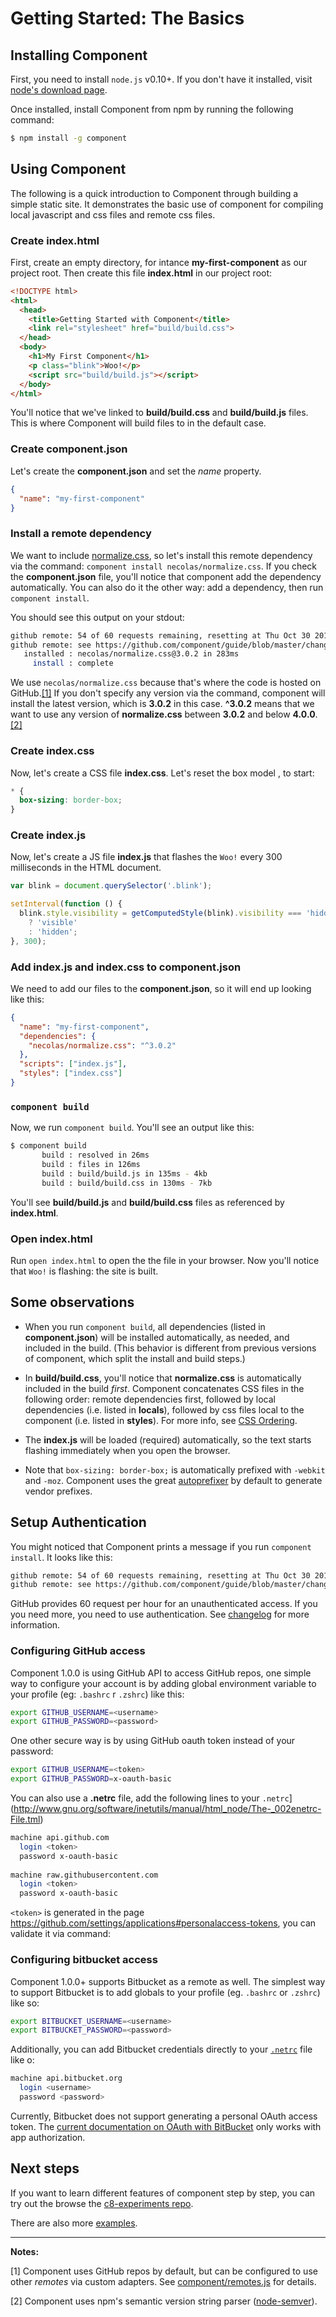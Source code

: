 
# Getting Started: The Basics

## Installing Component

First, you need to install `node.js` v0.10+. If you don't have it installed,
visit [node's download page](http://nodejs.org/download/).

Once installed, install Component from npm by running the following command:

```bash
$ npm install -g component
```

## Using Component

The following is a quick introduction to Component through building a simple
static site.  It demonstrates the basic use of component for compiling local
javascript and css files and remote css files.

### Create index.html

First, create an empty directory, for intance __my-first-component__ as our 
project root.
Then create this file __index.html__ in our project root:

```html
<!DOCTYPE html>
<html>
  <head>
    <title>Getting Started with Component</title>
    <link rel="stylesheet" href="build/build.css">
  </head>
  <body>
    <h1>My First Component</h1>
    <p class="blink">Woo!</p>
    <script src="build/build.js"></script>
  </body>
</html>
```

You'll notice that we've linked to __build/build.css__ and __build/build.js__
files. This is where Component will build files to in the default case.

### Create component.json

Let's create the __component.json__ and set the _name_ property.

```json
{
  "name": "my-first-component"
}
```

### Install a remote dependency

We want to include
[normalize.css](https://github.com/necolas/normalize.css), so let's install 
this remote dependency via the command: 
`component install necolas/normalize.css`. If you check the __component.json__ 
file, you'll notice that component add the dependency automatically. You can also do it the other way: add a dependency, then run `component install`.

You should see this output on your stdout:
```bash
github remote: 54 of 60 requests remaining, resetting at Thu Oct 30 2014 00:23:36 GMT+0100 (CET)
github remote: see https://github.com/component/guide/blob/master/changelogs/1.0.0.md#required-authentication for more information.
   installed : necolas/normalize.css@3.0.2 in 283ms
     install : complete
```

We use `necolas/normalize.css` because that's where the code is hosted
on GitHub.[[1]](#remotes) If you don't specify any version via the command,
component will install the latest version, which is __3.0.2__ in this case. 
__^3.0.2__ means that we want to use any version of
__normalize.css__ between __3.0.2__ and below __4.0.0__.[[2]](#semver)


### Create index.css

Now, let's create a CSS file __index.css__. Let's reset the box model
, to start:

```css
* {
  box-sizing: border-box;
}
```

### Create index.js

Now, let's create a JS file __index.js__ that flashes the `Woo!` every 300 
milliseconds in the HTML document.

```js
var blink = document.querySelector('.blink');

setInterval(function () {
  blink.style.visibility = getComputedStyle(blink).visibility === 'hidden'
    ? 'visible'
    : 'hidden';
}, 300);
```

### Add index.js and index.css to component.json

We need to add our files to the __component.json__, so it will end up looking 
like this:

```json
{
  "name": "my-first-component",
  "dependencies": {
    "necolas/normalize.css": "^3.0.2"
  },
  "scripts": ["index.js"],
  "styles": ["index.css"]
}
```

### `component build`

Now, we run `component build`. You'll see an output like this:

```bash
$ component build
       build : resolved in 26ms
       build : files in 126ms
       build : build/build.js in 135ms - 4kb
       build : build/build.css in 130ms - 7kb
```

You'll see __build/build.js__ and __build/build.css__ files as referenced by 
__index.html__.

### Open index.html

Run `open index.html` to open the the file in your browser. Now you'll notice 
that `Woo!` is flashing: the site is built.

## Some observations

- When you run `component build`, all dependencies (listed in __component.json__) 
will be installed automatically, as needed, and included in the build. (This
behavior is different from previous versions of component, which split the
install and build steps.)

- In __build/build.css__, you'll notice that __normalize.css__ is automatically
included in the build _first_. Component concatenates CSS files in the
following order: remote dependencies first, followed by local dependencies
(i.e. listed in __locals__), followed by css files local to the component
(i.e. listed in __styles__). For more info, see [CSS Ordering][css-ordering].

- The __index.js__ will be loaded (required) automatically, so the text starts
flashing immediately when you open the browser.

- Note that `box-sizing: border-box;` is automatically prefixed with `-webkit`
and `-moz`. Component uses the great [autoprefixer](https://github.com/postcss/autoprefixer) by default to generate vendor prefixes.

## Setup Authentication
You might noticed that Component prints a message if you run 
`component install`. It looks like this:
```bash
github remote: 54 of 60 requests remaining, resetting at Thu Oct 30 2014 00:23:36 GMT+0100 (CET)
github remote: see https://github.com/component/guide/blob/master/changelogs/1.0.0.md#required-authentication for more information.
```
GitHub provides 60 request per hour for an unauthenticated access. If you
you need more, you need to use authentication. See [changelog](https://github.com/componentjs/guide/blob/master/changelogs/1.0.0.md#required-authentication) for more information.

### Configuring GitHub access

Component 1.0.0 is using GitHub API to access GitHub repos, one simple way to configure your account is by adding global environment variable to your profile (eg: `.bashrc` r `.zshrc`) like this:

```bash
export GITHUB_USERNAME=<username>
export GITHUB_PASSWORD=<password>
```

One other secure way is by using GitHub oauth token instead of your password:

```bash
export GITHUB_USERNAME=<token>
export GITHUB_PASSWORD=x-oauth-basic
```

You can also use a __.netrc__ file, add the following lines to your `.netrc`](http://www.gnu.org/software/inetutils/manual/html_node/The-_002enetrc-File.tml)

```bash
machine api.github.com
  login <token>
  password x-oauth-basic
  
machine raw.githubusercontent.com
  login <token>
  password x-oauth-basic
```

`<token>` is generated in the page <https://github.com/settings/applications#personalaccess-tokens>, you can validate it via command:


### Configuring bitbucket access

Component 1.0.0+ supports Bitbucket as a remote as well. The simplest way to support Bitbucket is to add globals to your profile (eg. `.bashrc` or `.zshrc`) like so:

```bash
export BITBUCKET_USERNAME=<username>
export BITBUCKET_PASSWORD=<password>
```

Additionally, you can add Bitbucket credentials directly to your [`.netrc`](http://ww.gnu.org/software/inetutils/manual/html_node/The-_002enetrc-File.html) file like o:

```bash
machine api.bitbucket.org
  login <username>
  password <password>
```

Currently, Bitbucket does not support generating a personal OAuth access token. The [current documentation on OAuth with BitBucket](https://confluence.atlassian.com/isplay/BITBUCKET/OAuth+on+Bitbucket) only works with app authorization.

## Next steps

If you want to learn different features of component step by
step, you can try out the browse the [c8-experiments repo](https://github.com/timaschew/c8-experiments).

There are also more [examples](https://github.com/componentjs/guide/blob/master/component/examples.md).

-----
**Notes:**

<a name="remotes"></a>
[1] Component uses GitHub repos by default, but can be configured to use other
_remotes_ via custom adapters. See [component/remotes.js][remotes] for details.

<a name="semver"></a>
[2] Component uses npm's semantic version string parser ([node-semver][semver]).


[css-ordering]: https://github.com/componentjs/guide/blob/master/creating-apps-with-components/css-ordering.md
[remotes]: https://github.com/componentjs/remotes.js
[semver]: https://github.com/npm/node-semver
